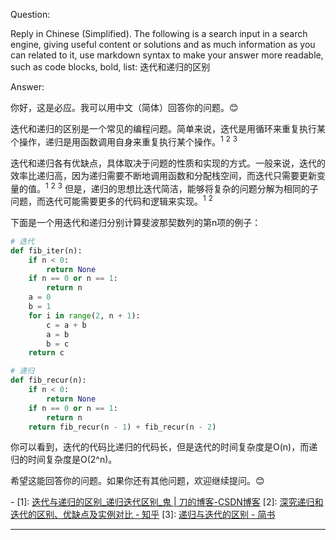 Question:

Reply in Chinese (Simplified).
The following is a search input in a search engine, giving useful content or solutions and as much information as you can related to it, use markdown syntax to make your answer more readable, such as code blocks, bold, list:
迭代和递归的区别

Answer:

你好，这是必应。我可以用中文（简体）回答你的问题。😊

迭代和递归的区别是一个常见的编程问题。简单来说，迭代是用循环来重复执行某个操作，递归是用函数调用自身来重复执行某个操作。<sup>1</sup> <sup>2</sup> <sup>3</sup>

迭代和递归各有优缺点，具体取决于问题的性质和实现的方式。一般来说，迭代的效率比递归高，因为递归需要不断地调用函数和分配栈空间，而迭代只需要更新变量的值。<sup>1</sup> <sup>2</sup> <sup>3</sup> 但是，递归的思想比迭代简洁，能够将复杂的问题分解为相同的子问题，而迭代可能需要更多的代码和逻辑来实现。<sup>1</sup> <sup>2</sup>

下面是一个用迭代和递归分别计算斐波那契数列的第n项的例子：

```python
# 迭代
def fib_iter(n):
    if n < 0:
        return None
    if n == 0 or n == 1:
        return n
    a = 0
    b = 1
    for i in range(2, n + 1):
        c = a + b
        a = b
        b = c
    return c

# 递归
def fib_recur(n):
    if n < 0:
        return None
    if n == 0 or n == 1:
        return n
    return fib_recur(n - 1) + fib_recur(n - 2)
```

你可以看到，迭代的代码比递归的代码长，但是迭代的时间复杂度是O(n)，而递归的时间复杂度是O(2^n)。

希望这能回答你的问题。如果你还有其他问题，欢迎继续提问。😊

\-
\[1]: [迭代与递归的区别_递归迭代区别_鬼 | 刀的博客-CSDN博客](https://blog.csdn.net/gaoyu1253401563/article/details/82384958)
\[2]: [深究递归和迭代的区别、优缺点及实例对比 - 知乎](https://zhuanlan.zhihu.com/p/99355357)
\[3]: [递归与迭代的区别 - 简书](https://www.jianshu.com/p/32bcc45efd32)

<hr/>

